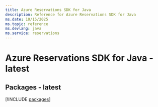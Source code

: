 ```yaml
---
title: Azure Reservations SDK for Java
description: Reference for Azure Reservations SDK for Java
ms.date: 10/15/2025
ms.topic: reference
ms.devlang: java
ms.service: reservations
---
```

# Azure Reservations SDK for Java - latest
## Packages - latest
[!INCLUDE [packages](reservations-index.md)]